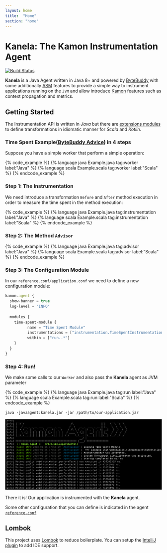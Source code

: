 ```yaml
---
layout: home
title:  "Home"
section: "home"
---
```


# Kanela: The Kamon Instrumentation Agent
[![Build Status](https://travis-ci.org/kamon-io/kamon-agent.svg?branch=master)](https://travis-ci.org/kamon-io/kamon-agent)

**Kanela** is a Java Agent written in Java 8+ and powered by [ByteBuddy] with some additionally [ASM] features to provide a simple way to instrument applications running on the `JVM` and allow introduce [Kamon][1] features such as context propagation and metrics.

## Getting Started

The Instrumentation API is written in *Java* but there are [extensions modules][2] to define transformations in idiomatic manner for *Scala* and *Kotlin*.

### Time Spent Example([ByteBuddy Advice][3]) in 4 steps

Suppose you have a simple worker that perform a simple operation:

{% code_example %}
{%   language java Example.java tag:worker label:"Java" %}
{%   language scala Example.scala tag:worker label:"Scala" %}
{% endcode_example %}

### Step 1: The Instrumentation

We need introduce a transformation `Before` and `After` method execution in order to measure the time spent in the method execution:

{% code_example %}
{%   language java Example.java tag:instrumentation label:"Java" %}
{%   language scala Example.scala tag:instrumentation label:"Scala" %}
{% endcode_example %}

### Step 2: The Method `Advisor`

{% code_example %}
{%   language java Example.java tag:advisor label:"Java" %}
{%   language scala Example.scala tag:advisor label:"Scala" %}
{% endcode_example %}

### Step 3: The Configuration Module

In our `reference.conf/application.conf` we need to define a new configuration module:

```javascript
kamon.agent {
  show-banner = true
  log-level = "INFO"

  modules {
    time-spent-module {
          name = "Time Spent Module"
          instrumentations = ["instrumentation.TimeSpentInstrumentation"]
          within = ["run..*"]
    }
  }
}
```

### Step 4: Run!

We make some calls to our `Worker` and also pass the **Kanela** agent as JVM parameter

{% code_example %}
{%   language java Example.java tag:run label:"Java" %}
{%   language scala Example.scala tag:run label:"Scala" %}
{% endcode_example %}

```shell
java -javaagent:kanela.jar -jar /path/to/our-application.jar
```

<img class="img-fluid" src="microsite/img/kamon.timespent.png">

There it is! Our application is instrumented with the **Kanela** agent.

Some other configuration that you can define is indicated in the agent [`reference.conf`](https://github.com/kamon-io/kamon-agent/blob/master/agent/src/main/resources/reference.conf)

## Lombok
This project uses [Lombok](https://projectlombok.org/) to reduce boilerplate. You can setup
the [IntelliJ plugin](https://plugins.jetbrains.com/plugin/6317) to add IDE support.

[ByteBuddy]:http://bytebuddy.net/#/
[ASM]:http://asm.ow2.org/

[1]:http://kamon.io
[2]:https://github.com/kamon-io/kamon-agent-extensions
[3]:http://bytebuddy.net/javadoc/1.7.9/net/bytebuddy/asm/Advice.html

